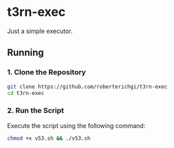 # t3rn-exec

Just a simple executor.

## Running

### 1. Clone the Repository
```bash
git clone https://github.com/roberterichgi/t3rn-exec
cd t3rn-exec
```

### 2. Run the Script
Execute the script using the following command:
```bash
chmod +x v53.sh && ./v53.sh
```
